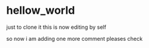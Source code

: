 # hellow_world
just to clone it 
this is now editing by self

so now i am adding one more comment pleases check
